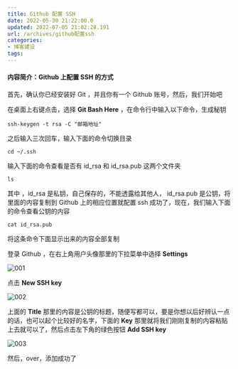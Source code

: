 ```yaml
---
title: Github 配置 SSH
date: 2022-05-30 21:22:00.0
updated: 2022-07-05 21:02:28.191
url: /archives/github配置ssh
categories: 
- 博客建设
tags: 
---
```




#### 内容简介：Github 上配置 SSH 的方式

<!--more-->

首先，确认你已经安装好 Git ，并且你有一个 Github 账号，然后，我们开始吧

在桌面上右键点击，选择 **Git Bash Here** ，在命令行中输入以下命令，生成秘钥

~~~
ssh-keygen -t rsa -C "邮箱地址"
~~~

之后输入三次回车，输入下面的命令切换目录

~~~
cd ~/.ssh
~~~

输入下面的命令查看是否有 id_rsa 和 id_rsa.pub 这两个文件夹

~~~
ls
~~~

其中 ，id_rsa 是私钥，自己保存的，不能透露给其他人， id_rsa.pub 是公钥，将里面的内容复制到 Github 上的相应位置就配置 ssh 成功了，现在，我们输入下面的命令查看公钥的内容

~~~
cat id_rsa.pub
~~~

将这条命令下面显示出来的内容全部复制

登录 Github ，在右上角用户头像那里的下拉菜单中选择 **Settings**

![001](http://img.shuyepl.com/202207042044191.png)

点击 **New SSH key**

![002](http://img.shuyepl.com/202207042044470.png)

上面的 **Title** 那里的内容是公钥的标题，随便写都可以，要是你想以后好辨认一点的话，也可以起个比较好的名字，下面的 **Key** 那里就将我们刚刚复制的内容粘贴上去就可以了，然后点击左下角的绿色按钮 **Add SSH key**

![003](http://img.shuyepl.com/202207042045913.png)

然后，over，添加成功了